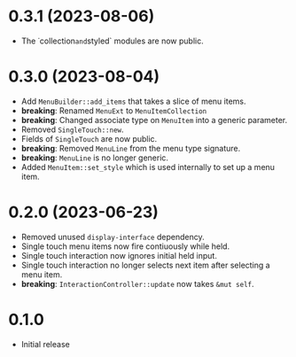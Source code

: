0.3.1 (2023-08-06)
==================

 - The ˙collection` and `styled` modules are now public.

0.3.0 (2023-08-04)
==================

 - Add `MenuBuilder::add_items` that takes a slice of menu items.
 - **breaking**: Renamed `MenuExt` to `MenuItemCollection`
 - **breaking**: Changed associate type on `MenuItem` into a generic parameter.
 - Removed `SingleTouch::new`.
 - Fields of `SingleTouch` are now public.
 - **breaking**: Removed `MenuLine` from the menu type signature.
 - **breaking**: `MenuLine` is no longer generic.
 - Added `MenuItem::set_style` which is used internally to set up a menu item.

0.2.0 (2023-06-23)
==================

 - Removed unused `display-interface` dependency.
 - Single touch menu items now fire contiuously while held.
 - Single touch interaction now ignores initial held input.
 - Single touch interaction no longer selects next item after selecting a menu item.
 - **breaking**: `InteractionController::update` now takes `&mut self`.

0.1.0
=====

 - Initial release
